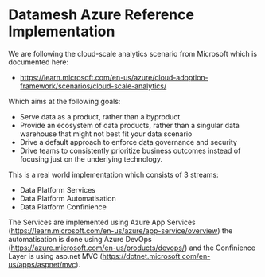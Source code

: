 # Datamesh Azure Reference Implementation

We are following the cloud-scale analytics scenario from Microsoft which is documented here:

- https://learn.microsoft.com/en-us/azure/cloud-adoption-framework/scenarios/cloud-scale-analytics/

Which aims at the following goals:

- Serve data as a product, rather than a byproduct
- Provide an ecosystem of data products, rather than a singular data warehouse that might not best fit your data scenario
- Drive a default approach to enforce data governance and security
- Drive teams to consistently prioritize business outcomes instead of focusing just on the underlying technology.

This is a real world implementation which consists of 3 streams:

- Data Platform Services
- Data Platform Automatisation
- Data Platform Confinience

The Services are implemented using Azure App Services (https://learn.microsoft.com/en-us/azure/app-service/overview) the automatisation is done using Azure DevOps (https://azure.microsoft.com/en-us/products/devops/) and the Confinience Layer is using asp.net MVC (https://dotnet.microsoft.com/en-us/apps/aspnet/mvc).